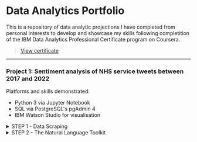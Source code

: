# Data Analytics Portfolio
This is a repository of data analytic projections I have completed from personal interests to develop and showcase my skills following completition of the IBM Data Analytics Professional Certificate program on Coursera.
> [View certificate](https://www.coursera.org/account/accomplishments/specialization/certificate/3A3L55KNPPW7)

___

### Project 1: Sentiment analysis of NHS service tweets between 2017 and 2022
Platforms and skills demonstrated:
- Python 3 via Jupyter Notebook
- SQL via PostgreSQL's pgAdmin 4
- IBM Watson Studio for visualisation

<details><summary>STEP 1 - Data Scraping</summary>
<p>

#### Snscrape was used to scrape twitter for tweets on "NHS Service"
  The results of which are appended to a list, converted to a pandas dataframe. The data was cleaned by removing dubplicate tweets before being saved as a csv file.
  This process is repeated for each year between 2017 and 2022.
  > [Veiw code](https://github.com/ritchieaseke/Data-Analytics-Portfolio/blob/b43b0c6e2dcb1b85f2a371c471bd138aee83968d/Project1_nhsSentimentAnalysis/sentiment_analysis_twitter_data_scrapping.py)

</p>
</details>

<details><summary>STEP 2 - The Natural Language Toolkit</summary>
<p>

#### The Natural Language Toolkits (NLTKs) pre-trained sentiment analyzer was used to calculate the compound sentiment score (CSS) of all the tweets.
  The results of which are appended appended to the original dataframe in a new column. Each CSS is then classified as negative, positive or neutral in another column. The new dataframe is then saved as a CSV file
  > [Veiw code](https://github.com/ritchieaseke/Data-Analytics-Portfolio/blob/884861bc551d76f153d2d8159a25152dcbe1e27b/Project1_nhsSentimentAnalysis/sentiment_analysis_tweet_NLTKs_compound_score.py)

</p>
</details>
